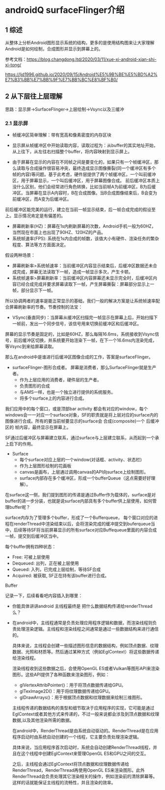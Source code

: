 # androidQ surfaceFlinger介绍

## 1 综述

从整体上分析Android图形显示系统的结构，更多的是使用结构图来让大家理解Android是如何绘制，合成图形并显示到屏幕上的。

参考文档：https://blog.changdong.ltd/2020/03/11/xue-xi-android-xian-shi-xi-tong/

https://ljd1996.github.io/2020/09/15/Android%E5%9B%BE%E5%BD%A2%E7%B3%BB%E7%BB%9F%E7%BB%BC%E8%BF%B0/



## 2 从下层往上层理解

思路：显示屏->SurfaceFlinger->上层绘制->Vsync以及三缓冲

### 2.1 显示屏

* 帧缓冲区简单理解：带有宽高和像素密度的内存区块

* 显示屏从帧缓冲区中开始读取内容，读取过程为：从buffer的其实地址开始，从上往下，从左往右扫描整个buffer，将内容映射到显示屏上。

* 由于屏幕在显示的内容在不同帧之间是要变化的，如果只有一个帧缓冲区，那么读取与合成操作很容易冲突，最终造成显示图像撕裂(同一个缓冲区有多个帧的内容)等问题。基于此考虑，硬件层提供了两个帧缓冲区，一个叫前缓冲区，用于屏幕显示，一个叫后缓冲区，用于屏幕图像合成。 前后缓冲区本质上没什么区别，他们会经常进行角色转换，比如当前帧A为前缓冲区，B为后缓冲区。当屏幕在显示A内容时，B在合成图像。当B合成图像结束后，B会变为前缓冲区，而A变为后缓冲区。

前后缓冲区能完美的运行，建立在当前一帧显示结束，后一帧合成完成的假设至上。显示情况肯定是有偏差的。

* 屏幕刷新率(HZ)：屏幕在1s内刷新屏幕的次数，Android手机一般为60HZ，当然现在市面上也出现了90HZ、120HZ的产品。
* 系统帧速率(FPS): 系统在1s内合成的帧数，该值大小有硬件、渲染任务的繁杂程度、算法等方方面面决定。

假设两种场景：

* 屏幕刷新率>系统帧速率：当前缓冲区内容显示结束后，后缓冲区数据还未合成完成，屏幕无法读取下一帧，造成一帧显示多次，产生卡顿。
* 系统帧速率>屏幕刷新率：当前缓冲区内容屏幕还未显示完全时，后缓冲区内容已经合成完成并要求屏幕读取下一帧，产生屏幕撕裂：屏幕部分显示上一帧，部分显示下一帧。

所以协调两者的速率是能正常显示的基础，我们一般的解决方案是让系统帧速率配合屏幕刷新率的节奏。节奏控制的法宝：

* VSync(垂直同步)：当屏幕从缓冲区扫描完一帧显示在屏幕上后，开始扫描下一帧前，发出一个同步信号，该信号用来切换前缓冲区和后缓冲区。

屏幕的显示节奏是固定的，比如是60HZ，那么每隔16.6ms，系统接收到Vsync信号，前后缓冲区切换，并系统要开始渲染下一帧，在下一个16.6ms内渲染完成，等Vsync到来给屏幕读取。

那么在android中是谁进行后缓冲区图像合成的工作，答案是surfaceFlinger。

* surfaceFlinger-图形合成者。 屏幕是消费者，那么SurfaceFlinger就是生产者。
  * 作为上层应用的消费者，硬件层的生产者。
  * 负责图形的合成
  * 与AMS一样，也是一个独立进行提供的系统服务。
  * 将多个surface上的内容进行合成。

我们应用中的每个窗口，或是顶部bar activity 都会有对应的window，每个windows会一一对应一个surface对象，SF的职责就是将上层对应的surface内的图像进行合成。所有的要当前帧要显示的surface会 合成(composite)一个 后缓冲区的 帧内容，最终显示在屏幕上。

SF通过后缓冲区与屏幕建立联系，通过surface与上层建立联系，从而起到一个承上启下的作用。

* Surface
  * 每个surface对应上层的一个window(对话框、activity、状态栏)
  * 作为上层图形绘制的花画板
  * canvas是画布，上层通过调用canvas的API向surface上绘制图形。
  * surface内部存在多个缓冲区，形成一个bufferQueue（这点需要好好理解）。

在surface这一侧，我们提到图形的传递是通过Buffer作为载体的，surface是对buffer的进一步分装，也就是说surface内部具有多个buffer供上层使用，如何管理buffer呢？

surface内存为了管理多个buffer，形成了一个Bufferqueue， 每个窗口对应的进程在renderThread中渲染结束以后，会将渲染完成的缓冲提交到buferqueue当中，后续等待SF将当前屏幕显示的所有surface对应Buffequeue里面的内容合成一帧，提交到后缓冲区当中。

每个buffer拥有四种状态：

* Free: 可被上层使用
* Dequeued: 出列，正在被上层使用
* Queued: 入列，已完成上层绘制，等待SF合成
* Acquired: 被获取, SF正在持有该buffer进行合成。

Buffer



















记录一下，后续看看吧内容插入到哪里：

* 你能具体讲讲android 主线程最终是 把什么数据结构传递给renderThread么？

* 在android中，主线程通常是负责处理应用程序逻辑和数据，而渲染线程则负责处理渲染逻辑。主线程和渲染线程之间通常是通过一些数据结构来进行通信的。

  具体来说，主线程会创建一些描述图形信息的数据结构，例如顶点数据、纹理数据、光照和材质等。然后通过某种方式（例如EglContext）将这些数据传递给渲染线程。

  渲染线程收到这些数据之后，会使用OpenGL ES或者Vulkan等图形API来渲染图形。这些API提供了各种函数来渲染图形，例如：

  - glVertexAttribPointer()：用于将顶点数据传递给GPU。
  - glTexImage2D()：用于将纹理数据传递给GPU。
  - glDrawArrays()：用于根据顶点数据和纹理数据来绘制三维图形。

  主线程传递的数据结构的类型和细节取决于应用程序的实现，它可能是通过EglContext或者其他方式来传递的，不过一般来说都会涉及到顶点数据和纹理数据,以及其他渲染所需的数据。
  

  在android中，RenderThread是由系统自动驱动的。RenderThread是在应用程序启动时由系统自动创建的一个线程，它主要负责处理渲染逻辑。

  具体来说，当应用程序首次启动时，系统会自动创建RenderThread线程，并且在这个线程中创建EglContext来管理OpenGL ES和GPU之间的交互。

  之后，主线程会通过EglContext将顶点数据和纹理数据传递给RenderThread，RenderThread再使用OpenGL ES来渲染图形。此外RenderThread会负责处理其它渲染相关的操作，例如渲染前的清除屏幕等。这样的话就能保证主线程的流畅性，并且渲染的效率。



